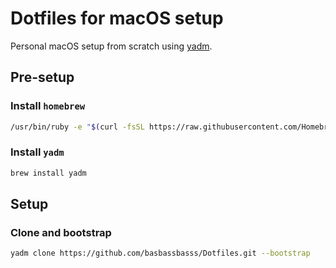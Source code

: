 # Dotfiles for macOS setup

Personal macOS setup from scratch using [yadm](https://yadm.io).

## Pre-setup

### Install `homebrew`

```bash
/usr/bin/ruby -e "$(curl -fsSL https://raw.githubusercontent.com/Homebrew/install/master/install)"
```

### Install `yadm`

```bash
brew install yadm
```

## Setup

### Clone and bootstrap

```bash
yadm clone https://github.com/basbassbasss/Dotfiles.git --bootstrap
```